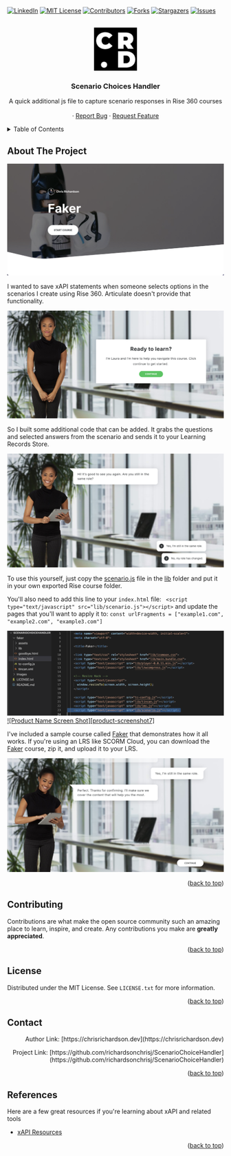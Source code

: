 <a name="readme-top"></a>

[![LinkedIn][linkedin-shield]][linkedin-url]
[![MIT License][license-shield]][license-url]
[![Contributors][contributors-shield]][contributors-url]
[![Forks][forks-shield]][forks-url]
[![Stargazers][stars-shield]][stars-url]
[![Issues][issues-shield]][issues-url]

<!-- PROJECT LOGO -->
<br />
<div align="center">
  <a href="https://chrisrichardson.dev">
    <img src="images/logo.png" alt="Logo" width="100" height="100">
  </a>

  <h3 align="center"> Scenario Choices Handler</h3>

  <p align="center">A quick additional js file to capture scenario responses in Rise 360 courses   <br />
    <br />
    ·
    <a href="https://github.com/richardsonchrisj/ScenarioChoiceHandler/issues">Report Bug</a>
    ·
    <a href="https://github.com/richardsonchrisj/ScenarioChoiceHandler/issues">Request Feature</a>
  </p>
</div>

<!-- TABLE OF CONTENTS -->
<details>
  <summary>Table of Contents</summary>
  <ol>
    <li>
      <a href="#about-the-project">About The Project</a>
    </li>
    <li><a href="#contributing">Contributing</a></li>
    <li><a href="#license">License</a></li>
    <li><a href="#contact">Contact</a></li>
    <li><a href="#references">References</a></li>
  </ol>
</details>

<!-- ABOUT THE PROJECT -->

## About The Project

[![Product Name Screen Shot][product-screenshot]](https://chrisrichardson.dev)

I wanted to save xAPI statements when someone selects options in the scenarios I create using Rise 360. Articulate doesn't provide that functionality.

[![Product Name Screen Shot][product-screenshot2]](https://chrisrichardson.dev)

So I built some additional code that can be added. It grabs the questions and selected answers from the scenario and sends it to your Learning Records Store.

[![Product Name Screen Shot][product-screenshot3]](https://chrisrichardson.dev)

To use this yourself, just copy the [scenario.js](https://github.com/richardsonchrisj/ScenarioChoiceHandler/blob/master/faker/lib/scenario.js) file in the [lib](https://github.com/richardsonchrisj/ScenarioChoiceHandler/tree/master/faker/lib) folder and put it in your own exported Rise course folder.

You'll also need to add this line to your `index.html` file: ` <script type="text/javascript" src="lib/scenario.js"></script>` and update the pages that you'll want to apply it to: `const urlFragments = ["example1.com", "example2.com", "example3.com"]`

[![Product Name Screen Shot][product-screenshot6]](https://chrisrichardson.dev)
[![Product Name Screen Shot][product-screenshot7]](https://chrisrichardson.dev)

I've included a sample course called [Faker](https://github.com/richardsonchrisj/ScenarioChoiceHandler/tree/master/faker) that demonstrates how it all works. If you're using an LRS like SCORM Cloud, you can download the [Faker](https://github.com/richardsonchrisj/ScenarioChoiceHandler/tree/master/faker) course, zip it, and upload it to your LRS.

[![Product Name Screen Shot][product-screenshot5]](https://chrisrichardson.dev)

<p align="right">(<a href="#readme-top">back to top</a>)</p>

## Contributing

Contributions are what make the open source community such an amazing place to learn, inspire, and create. Any contributions you make are **greatly appreciated**.

<p align="right">(<a href="#readme-top">back to top</a>)</p>

<!-- LICENSE -->

## License

Distributed under the MIT License. See `LICENSE.txt` for more information.

<p align="right">(<a href="#readme-top">back to top</a>)</p>

<!-- CONTACT -->

## Contact

<p align="right">Author Link: [https://chrisrichardson.dev](https://chrisrichardson.dev)</p>
<p align="right">Project Link: [https://github.com/richardsonchrisj/ScenarioChoiceHandler](https://github.com/richardsonchrisj/ScenarioChoiceHandler)</p>

<p align="right">(<a href="#readme-top">back to top</a>)</p>

<!-- REFERENCES -->

## References

Here are a few great resources if you're learning about xAPI and related tools

- [xAPI Resources](https://xapi.com/dev-resources/)

<p align="right">(<a href="#readme-top">back to top</a>)</p>

<!-- MARKDOWN LINKS & IMAGES -->
<!-- https://www.markdownguide.org/basic-syntax/#reference-style-links -->

[contributors-shield]: https://img.shields.io/github/contributors/richardsonchrisj/ScenarioChoiceHandler.svg?style=for-the-badge
[linkedin-shield]: https://img.shields.io/badge/-LinkedIn-black.svg?style=for-the-badge&logo=linkedin&colorB=555
[linkedin-url]: https://linkedin.com/in/richardsonchrisj
[contributors-url]: https://github.com/richardsonchrisj/ScenarioChoiceHandler/graphs/contributors
[forks-shield]: https://img.shields.io/github/forks/richardsonchrisj/ScenarioChoiceHandler.svg?style=for-the-badge
[forks-url]: https://github.com/richardsonchrisj/ScenarioChoiceHandler/network/members
[stars-shield]: https://img.shields.io/github/stars/richardsonchrisj/ScenarioChoiceHandler.svg?style=for-the-badge
[stars-url]: https://github.com/richardsonchrisj/ScenarioChoiceHandler/stargazers
[issues-shield]: https://img.shields.io/github/issues/richardsonchrisj/ScenarioChoiceHandler.svg?style=for-the-badge
[issues-url]: https://github.com/richardsonchrisj/ScenarioChoiceHandler/issues
[license-shield]: https://img.shields.io/github/license/richardsonchrisj/ScenarioChoiceHandler.svg?style=for-the-badge
[license-url]: https://github.com/richardsonchrisj/ScenarioChoiceHandler/blob/master/LICENSE.txt
[product-screenshot]: images/screenshot.png
[product-screenshot2]: images/screenshot2.png
[product-screenshot3]: images/screenshot3.png
[product-screenshot4]: images/screenshot4.png
[product-screenshot5]: images/screenshot5.png
[product-screenshot6]: images/screenshot6.png
[product-screenshot6]: images/screenshot7.png
